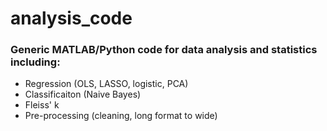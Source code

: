 # analysis_code
### Generic MATLAB/Python code for data analysis and statistics including:

* Regression (OLS, LASSO, logistic, PCA)
* Classificaiton (Naive Bayes)
* Fleiss' k
* Pre-processing (cleaning, long format to wide)
